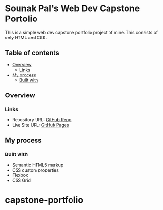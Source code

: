 # Sounak Pal's Web Dev Capstone Portolio

This is a simple web dev capstone portfolio project of mine. This consists of only HTML and CSS.

## Table of contents

- [Overview](#overview)
  - [Links](#links)
- [My process](#my-process)
  - [Built with](#built-with)

## Overview

### Links

- Repository URL: [GitHub Repo](https://github.com/syntherat/capstone-portfolio)
- Live Site URL: [GitHub Pages](https://syntherat.github.io/capstone-portfolio/)

## My process

### Built with

- Semantic HTML5 markup
- CSS custom properties
- Flexbox
- CSS Grid
# capstone-portfolio
